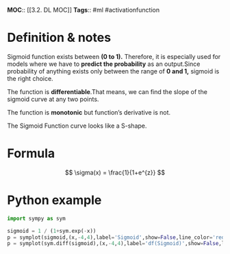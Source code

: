 **MOC**:: [[3.2. DL MOC]]
**Tags**:: #ml #activationfunction 

# Definition & notes
 Sigmoid function exists between **(0 to 1).** Therefore, it is especially used for models where we have to **predict the probability** as an output.Since probability of anything exists only between the range of **0 and 1,** sigmoid is the right choice.

The function is **differentiable**.That means, we can find the slope of the sigmoid curve at any two points.

The function is **monotonic** but function’s derivative is not.

The Sigmoid Function curve looks like a S-shape.

# Formula
$$
\sigma(x) = \frac{1}{1+e^{z}}
$$

# Python example
```python
import sympy as sym

sigmoid = 1 / (1+sym.exp(-x))
p = symplot(sigmoid,(x,-4,4),label='Sigmoid',show=False,line_color='red')
p = symplot(sym.diff(sigmoid),(x,-4,4),label='df(Sigmoid)',show=False,line_color='red')
```
